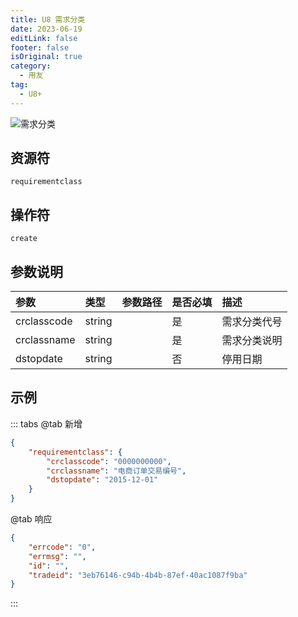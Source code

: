 ```yaml
---
title: U8 需求分类
date: 2023-06-19
editLink: false
footer: false
isOriginal: true
category:
  - 用友
tag:
  - U8+
---
```


![需求分类](https://image.ilyl.life:8443/yonyou/u8/as/requirementclass.gif)

## 资源符

`requirementclass`
  
## 操作符

`create`

## 参数说明

|参数|类型|参数路径|是否必填|描述|
|:-|:-|:-|:-|:-|
|crclasscode|string||是|需求分类代号|
|crclassname|string||是|需求分类说明|
|dstopdate|string||否|停用日期|

## 示例

::: tabs
@tab 新增

```json
{
    "requirementclass": {
        "crclasscode": "0000000000",
        "crclassname": "电商订单交易编号",
        "dstopdate": "2015-12-01"
    }
}
```

@tab 响应

```json
{
    "errcode": "0",
    "errmsg": "",
    "id": "",
    "tradeid": "3eb76146-c94b-4b4b-87ef-40ac1087f9ba"
}
```

:::
